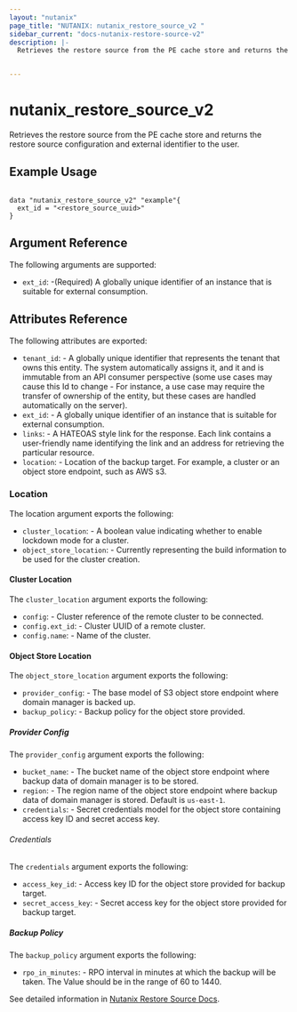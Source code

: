 ```yaml
---
layout: "nutanix"
page_title: "NUTANIX: nutanix_restore_source_v2 "
sidebar_current: "docs-nutanix-restore-source-v2"
description: |-
  Retrieves the restore source from the PE cache store and returns the restore source configuration and external identifier to the user.


---
```


# nutanix_restore_source_v2

Retrieves the restore source from the PE cache store and returns the restore source configuration and external identifier to the user.


## Example Usage

```hcl

data "nutanix_restore_source_v2" "example"{
  ext_id = "<restore_source_uuid>"
}

```

## Argument Reference
The following arguments are supported:

* `ext_id`: -(Required) A globally unique identifier of an instance that is suitable for external consumption.

## Attributes Reference
The following attributes are exported:

* `tenant_id`: - A globally unique identifier that represents the tenant that owns this entity. The system automatically assigns it, and it and is immutable from an API consumer perspective (some use cases may cause this Id to change - For instance, a use case may require the transfer of ownership of the entity, but these cases are handled automatically on the server).
* `ext_id`: - A globally unique identifier of an instance that is suitable for external consumption.
* `links`: - A HATEOAS style link for the response. Each link contains a user-friendly name identifying the link and an address for retrieving the particular resource.
* `location`: - Location of the backup target. For example, a cluster or an object store endpoint, such as AWS s3.

### Location
The location argument exports the following:

* `cluster_location`: - A boolean value indicating whether to enable lockdown mode for a cluster.
* `object_store_location`: - Currently representing the build information to be used for the cluster creation.

#### Cluster Location
The `cluster_location` argument exports the following:

* `config`: - Cluster reference of the remote cluster to be connected.
* `config.ext_id`: - Cluster UUID of a remote cluster.
* `config.name`: - Name of the cluster.

#### Object Store Location
The `object_store_location` argument exports the following:

* `provider_config`: - The base model of S3 object store endpoint where domain manager is backed up.
* `backup_policy`: - Backup policy for the object store provided.

##### Provider Config
The `provider_config` argument exports the following:

* `bucket_name`: - The bucket name of the object store endpoint where backup data of domain manager is to be stored.
* `region`: - The region name of the object store endpoint where backup data of domain manager is stored. Default is `us-east-1`.
* `credentials`: - Secret credentials model for the object store containing access key ID and secret access key.

###### Credentials
The `credentials` argument exports the following:

* `access_key_id`: - Access key ID for the object store provided for backup target.
* `secret_access_key`: - Secret access key for the object store provided for backup target.

##### Backup Policy
The `backup_policy` argument exports the following:

* `rpo_in_minutes`: - RPO interval in minutes at which the backup will be taken. The Value should be in the range of 60 to 1440.



See detailed information in [Nutanix Restore Source Docs](https://developers.nutanix.com/api-reference?namespace=prism&version=v4.0#tag/DomainManager/operation/getRestoreSourceById).